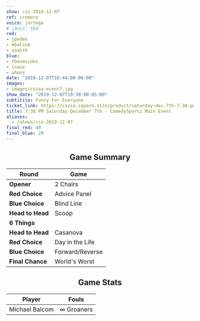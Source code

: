 ```yaml
---
show: csz-2019-12-07
ref: cromero
voice: jortega
# janis: tbd
red:
- jpeden
- mbalcom
- asmith
blue:
- fbenevides
- lnave
- ahons
date: "2019-12-07T16:44:08-06:00"
images:
- images/cszsa-event7.jpg
show_date: "2019-12-07T19:30:00-05:00"
subtitile: Funny For Everyone
ticket_link: https://cszsa.square.site/product/saturday-dec-7th-7-30-pm-comedysportz-main-event/138?cs=true
title: 7:30 PM Saturday December 7th - ComedySportz Main Event
aliases:
  - /shows/csz-2019-12-07
final_red: 40
final_blue: 29
---
```


<center>

## Game Summary

| **Round** | **Game** |
|--------------|------|
| **Opener**       |2 Chairs|
| **Red Choice**   |Advice Panel|
| **Blue Choice**  |Blind Line|
| **Head to Head** |Scoop|
| **6 Things**     | |
| **Head to Head** |Casanova|
| **Red Choice**   |Day in the Life|
| **Blue Choice**  |Forward/Reverse|
| **Final Chance** |World's Worst|

## Game Stats

| **Player** | **Fouls** |
|--------|-------|
|Michael Balcom|∞ Groaners|

</center>
